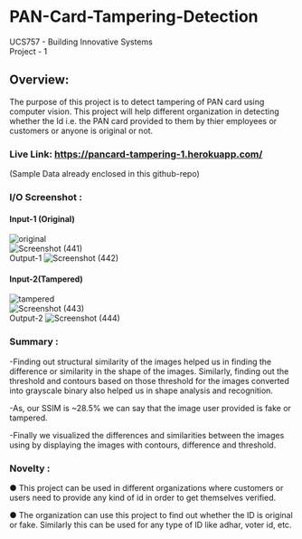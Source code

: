 # PAN-Card-Tampering-Detection #

UCS757 - Building Innovative Systems <br>
Project - 1 <br>

## Overview: ##
The purpose of this project is to detect tampering of PAN card using computer vision. This project will help different organization in detecting whether the Id i.e. the PAN card provided to them by thier employees or customers or anyone is original or not.

### Live Link: https://pancard-tampering-1.herokuapp.com/ ###
(Sample Data already enclosed in this github-repo)

### I/O Screenshot :<br/> ###
#### Input-1 (Original) ####
![original](https://user-images.githubusercontent.com/48948891/133932760-89f3f757-5551-4511-bc8b-7ecdc1397017.jpg)
<br>
![Screenshot (441)](https://user-images.githubusercontent.com/48948891/133932572-638b9c11-35b9-4d90-828f-421ce5624fea.png)
</br>
Output-1
![Screenshot (442)](https://user-images.githubusercontent.com/48948891/133932650-c126736b-77b7-4377-8e77-d755f3d939ba.png)
</br>
#### Input-2(Tampered) ####
![tampered](https://user-images.githubusercontent.com/48948891/133932765-19ee7aed-168e-4e10-b9f2-1ce5f4501c3f.jpg)
</br>
![Screenshot (443)](https://user-images.githubusercontent.com/48948891/133932678-064446c2-2f53-4188-89e0-9fac0302bb71.png)
</br>
Output-2
![Screenshot (444)](https://user-images.githubusercontent.com/48948891/133932696-8274d7ad-19ba-47f5-b7bb-55c73b9046b0.png)
</br>
### Summary :<br/> ###

-Finding out structural similarity of the images helped us in finding the difference or similarity in the shape of the images. Similarly, finding out the threshold and contours based on those threshold for the images converted into grayscale binary also helped us in shape analysis and recognition.<br>

-As, our SSIM is ~28.5% we can say that the image user provided is fake or tampered.<br>

-Finally we visualized the differences and similarities between the images using by displaying the images with contours, difference and threshold.<br>

### Novelty :<br/> ###
●	This project can be used in different organizations where customers or users need to provide any kind of id in order to get themselves verified.<br>

● The organization can use this project to find out whether the ID is original or fake. Similarly this can be used for any type of ID like adhar, voter id, etc.<br>


